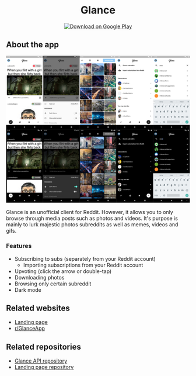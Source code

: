 <div align="center">
    <h1>Glance</h1>
    <a href="https://play.google.com/store/apps/details?id=me.wolszon.reddigram">
        <img alt="Download on Google Play" src="https://play.google.com/intl/en_us/badges/images/badge_new.png">
    </a>
</div>

## About the app

![Screens preview](media/screens_preview.jpg)

Glance is an unofficial client for Reddit. However, it allows you to only browse through media posts such as photos and videos. It's purpose is mainly to lurk majestic photos subreddits as well as memes, videos and gifs.

### Features

- Subscribing to subs (separately from your Reddit account)
    - Importing subscriptions from your Reddit account
- Upvoting (click the arrow or double-tap)
- Downloading photos
- Browsing only certain subreddit
- Dark mode

## Related websites

- [Landing page](https://reddigram.wolszon.me)
- [r/GlanceApp](https://www.reddit.com/r/GlanceApp/)

## Related repositories

- [Glance API repository](https://github.com/Albert221/GlanceApi)
- [Landing page repository](https://github.com/Albert221/GlanceLanding)

